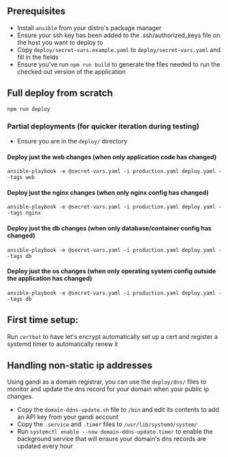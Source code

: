 ## Prerequisites
* Install `ansible` from your distro's package manager
* Ensure your ssh key has been added to the .ssh/authorized_keys file on the host you want to deploy to
* Copy `deploy/secret-vars.example.yaml` to `deploy/secret-vars.yaml` and fill in the fields
* Ensure you've run `npm run build` to generate the files needed to run the checked out version of the application


## Full deploy from scratch
```
npm run deploy
```

### Partial deployments (for quicker iteration during testing)
* Ensure you are in the `deploy/` directory
#### Deploy just the web changes (when only application code has changed)
```
ansible-playbook -e @secret-vars.yaml -i production.yaml deploy.yaml --tags web
```

#### Deploy just the nginx changes (when only nginx config has changed)
```
ansible-playbook -e @secret-vars.yaml -i production.yaml deploy.yaml --tags nginx
```

#### Deploy just the db changes (when only database/container config has changed)
```
ansible-playbook -e @secret-vars.yaml -i production.yaml deploy.yaml --tags db
```

#### Deploy just the os changes (when only operating system config outside the application has changed)
```
ansible-playbook -e @secret-vars.yaml -i production.yaml deploy.yaml --tags db
```


## First time setup:
Run `certbot` to have let's encrypt automatically set up a cert and register a systemd timer to automatically renew it


## Handling non-static ip addresses
Using gandi as a domain registrar, you can use the `deploy/dns/` files to monitor and update the dns record for your domain when your public ip changes.
* Copy the `domain-ddns-update.sh` file to `/bin` and edit its contents to add an API key from your gandi account
* Copy the `.service` and `.timer` files to `/usr/lib/systemd/system/`
* Run `systemctl enable --now domain-ddns-update.timer` to enable the background service that will ensure your domain's dns records are updated every hour







